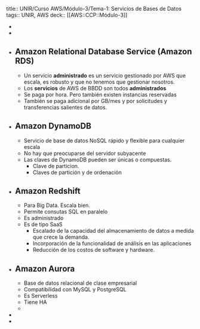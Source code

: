 title:: UNIR/Curso AWS/Módulo-3/Tema-1: Servicios de Bases de Datos
tags:: UNIR, AWS
deck:: [[AWS::CCP::Módulo-3]]

-
-
- ## Amazon Relational Database Service (Amazon RDS)
	- Un servicio **administrado** es un servicio gestionado por AWS que escala, es robusto y que no tenemos que gestionar nosotros.
	- Los **servicios** de AWS de BBDD son todos **administrados**
	- Se paga por hora. Pero también existen instancias reservadas
	- También se paga adicional por GB/mes y por solicitudes y transferencias salientes de datos.
- ## Amazon DynamoDB
	- Servicio de base de datos NoSQL rápido y flexible para cualquier escala
	- No hay que preocuparse del servidor subyacente
	- Las claves de DynamoDB pueden ser únicas o compuestas.
		- Clave de particion.
		- Claves de partición y de ordenación
- ## Amazon Redshift
	- Para Big Data. Escala bien.
	- Permite consutas SQL en paralelo
	- Es administrado
	- Es de tipo SaaS
		- Escalado de la capacidad del almacenamiento de datos a medida que crece la demanda.
		- Incorporación de la funcionalidad de análisis en las aplicaciones
		- Reducción de los costos de software y hardware.
- ## Amazon Aurora
	- Base de datos relacional de clase empresarial
	- Compatibilidad con MySQL y PostgreSQL
	- Es Serverless
	- Tiene HA
	-
-
-
